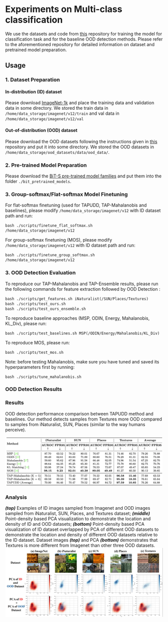 # Experiments on Multi-class classification

We use the datasets and code from [this](https://github.com/deeplearning-wisc/large_scale_ood) repository for training the model for classification task and for the baseline OOD detection methods. Please refer to the aforementioned repository for detailed information on dataset and pretrained model preparation.

## Usage

### 1. Dataset Preparation

#### In-distribution (ID) dataset
Please download [ImageNet-1k](http://www.image-net.org/challenges/LSVRC/2012/index) and place the training data and validation data in some directory. We stored the train data in `/home/data_storage/imagenet/v12/train` and val data in `/home/data_storage/imagenet/v12/val`

#### Out-of-distribution (OOD) dataset
Please download the OOD datasets following the instructions given in [this](https://github.com/deeplearning-wisc/large_scale_ood) repository and put it into some directory. We stored the OOD datasets in `/home/data_storage/ood_datasets/data/ood_data/`.

### 2. Pre-trained Model Preparation

Please download the [BiT-S pre-trained model families](https://github.com/google-research/big_transfer)
and put them into the folder `./bit_pretrained_models`.


### 3. Group-softmax/Flat-softmax Model Finetuning

For flat-softmax finetuning (used for TAPUDD, TAP-Mahalanobis and baselines), please modify `/home/data_storage/imagenet/v12` with ID dataset path and run:

```
bash ./scripts/finetune_flat_softmax.sh /home/data_storage/imagenet/v12
```

For group-softmax finetuning (MOS), please  modify `/home/data_storage/imagenet/v12` with ID dataset path and run:

```
bash ./scripts/finetune_group_softmax.sh /home/data_storage/imagenet/v12
```


### 3. OOD Detection Evaluation

To reproduce our TAP-Mahalanobis and TAP-Ensemble results, please run the following commands for feature extraction followed by OOD Detection :
```
bash ./scripts/get_features.sh iNaturalist(/SUN/Places/Textures)
bash ./scripts/test_ours.sh 
bash ./scripts/test_ours_ensemble.sh 
```

To reproduce baseline approaches (MSP, ODIN, Energy, Mahalanobis, KL_Div), please run:
```
bash ./scripts/test_baselines.sh MSP(/ODIN/Energy/Mahalanobis/KL_Div) 
```

To reproduce MOS, please run:
```
bash ./scripts/test_mos.sh
```

Note: before testing Mahalanobis, make sure you have tuned and saved its hyperparameters first by running:
```
bash ./scripts/tune_mahalanobis.sh
```

### OOD Detection Results

### Results
OOD detection performance comparison between TAPUDD method and baselines. Our method detects samples from Textures more OOD compared to samples from iNaturalist, SUN, Places (similar to the way humans perceive).

![results](images/multi-class-results.png)

### Analysis
***(top)*** Examples of ID images sampled from Imagenet and OOD images sampled from iNaturalist, SUN, Places, and Textures dataset; ***(middle)*** Point-density based PCA visualization to demonstrate the location and density of ID and OOD datasets; ***(bottom)*** Point-density based PCA visualization of ID dataset overlapped by PCA of different OOD datasets to demonstrate the location and density of different OOD datasets relative to the ID dataset. Dataset images ***(top)*** and PCA ***(bottom)*** demonstrates that Textures is more different from Imagenet than other three OOD datasets.
![pca_results](images/pca5.jpeg)

